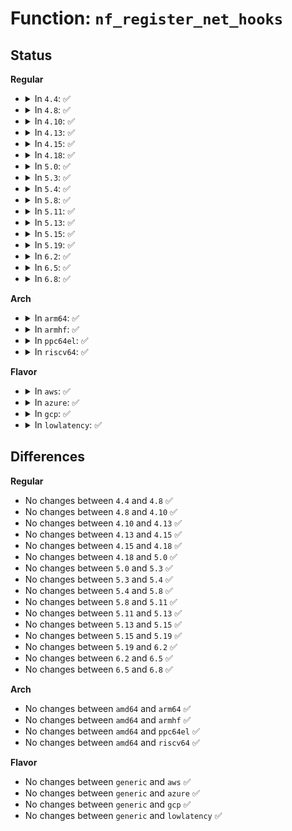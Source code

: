 # Function: <code>nf_register_net_hooks</code>

## Status
<b>Regular</b>
<ul>
<li>
<details>
<summary>In <code>4.4</code>: ✅</summary>

```c
int nf_register_net_hooks(struct net *net, const struct nf_hook_ops *reg, unsigned int n);
```

**Collision:** Unique Global

**Inline:** No

**Transformation:** False

**Instances:**

```
In net/netfilter/core.c (ffffffff817513c0)
Location: net/netfilter/core.c:161
Inline: False
```
**Symbols:**

```
ffffffff817513c0-ffffffff8175145c: nf_register_net_hooks (STB_GLOBAL)
```
</details>
</li>
<li>
<details>
<summary>In <code>4.8</code>: ✅</summary>

```c
int nf_register_net_hooks(struct net *net, const struct nf_hook_ops *reg, unsigned int n);
```

**Collision:** Unique Global

**Inline:** No

**Transformation:** False

**Instances:**

```
In net/netfilter/core.c (ffffffff817bd3f0)
Location: net/netfilter/core.c:161
Inline: False
```
**Symbols:**

```
ffffffff817bd3f0-ffffffff817bd48a: nf_register_net_hooks (STB_GLOBAL)
```
</details>
</li>
<li>
<details>
<summary>In <code>4.10</code>: ✅</summary>

```c
int nf_register_net_hooks(struct net *net, const struct nf_hook_ops *reg, unsigned int n);
```

**Collision:** Unique Global

**Inline:** No

**Transformation:** False

**Instances:**

```
In net/netfilter/core.c (ffffffff817ecd20)
Location: net/netfilter/core.c:165
Inline: False
```
**Symbols:**

```
ffffffff817ecd20-ffffffff817ecdba: nf_register_net_hooks (STB_GLOBAL)
```
</details>
</li>
<li>
<details>
<summary>In <code>4.13</code>: ✅</summary>

```c
int nf_register_net_hooks(struct net *net, const struct nf_hook_ops *reg, unsigned int n);
```

**Collision:** Unique Global

**Inline:** No

**Transformation:** False

**Instances:**

```
In net/netfilter/core.c (ffffffff8180d2d0)
Location: net/netfilter/core.c:180
Inline: False
Direct callers:
  - security/selinux/hooks.c:selinux_nf_register
  - security/smack/smack_netfilter.c:smack_nf_register
```
**Symbols:**

```
ffffffff8180d2d0-ffffffff8180d34f: nf_register_net_hooks (STB_GLOBAL)
```
</details>
</li>
<li>
<details>
<summary>In <code>4.15</code>: ✅</summary>

```c
int nf_register_net_hooks(struct net *net, const struct nf_hook_ops *reg, unsigned int n);
```

**Collision:** Unique Global

**Inline:** No

**Transformation:** False

**Instances:**

```
In net/netfilter/core.c (ffffffff8188c720)
Location: net/netfilter/core.c:375
Inline: False
Direct callers:
  - security/selinux/hooks.c:selinux_nf_register
  - security/smack/smack_netfilter.c:smack_nf_register
```
**Symbols:**

```
ffffffff8188c720-ffffffff8188c79f: nf_register_net_hooks (STB_GLOBAL)
```
</details>
</li>
<li>
<details>
<summary>In <code>4.18</code>: ✅</summary>

```c
int nf_register_net_hooks(struct net *net, const struct nf_hook_ops *reg, unsigned int n);
```

**Collision:** Unique Global

**Inline:** No

**Transformation:** False

**Instances:**

```
In net/netfilter/core.c (ffffffff818e02f0)
Location: net/netfilter/core.c:472
Inline: False
Direct callers:
  - security/selinux/hooks.c:selinux_nf_register
  - security/smack/smack_netfilter.c:smack_nf_register
```
**Symbols:**

```
ffffffff818e02f0-ffffffff818e038e: nf_register_net_hooks (STB_GLOBAL)
```
</details>
</li>
<li>
<details>
<summary>In <code>5.0</code>: ✅</summary>

```c
int nf_register_net_hooks(struct net *net, const struct nf_hook_ops *reg, unsigned int n);
```

**Collision:** Unique Global

**Inline:** No

**Transformation:** False

**Instances:**

```
In net/netfilter/core.c (ffffffff8190ce60)
Location: net/netfilter/core.c:472
Inline: False
Direct callers:
  - security/selinux/hooks.c:selinux_nf_register
  - security/smack/smack_netfilter.c:smack_nf_register
```
**Symbols:**

```
ffffffff8190ce60-ffffffff8190cefe: nf_register_net_hooks (STB_GLOBAL)
```
</details>
</li>
<li>
<details>
<summary>In <code>5.3</code>: ✅</summary>

```c
int nf_register_net_hooks(struct net *net, const struct nf_hook_ops *reg, unsigned int n);
```

**Collision:** Unique Global

**Inline:** No

**Transformation:** False

**Instances:**

```
In net/netfilter/core.c (ffffffff8196e970)
Location: net/netfilter/core.c:473
Inline: False
Direct callers:
  - security/selinux/hooks.c:selinux_nf_register
  - security/smack/smack_netfilter.c:smack_nf_register
```
**Symbols:**

```
ffffffff8196e970-ffffffff8196ea00: nf_register_net_hooks (STB_GLOBAL)
```
</details>
</li>
<li>
<details>
<summary>In <code>5.4</code>: ✅</summary>

```c
int nf_register_net_hooks(struct net *net, const struct nf_hook_ops *reg, unsigned int n);
```

**Collision:** Unique Global

**Inline:** No

**Transformation:** False

**Instances:**

```
In net/netfilter/core.c (ffffffff819a53b0)
Location: net/netfilter/core.c:473
Inline: False
Direct callers:
  - security/selinux/hooks.c:selinux_nf_register
  - security/smack/smack_netfilter.c:smack_nf_register
```
**Symbols:**

```
ffffffff819a53b0-ffffffff819a5440: nf_register_net_hooks (STB_GLOBAL)
```
</details>
</li>
<li>
<details>
<summary>In <code>5.8</code>: ✅</summary>

```c
int nf_register_net_hooks(struct net *net, const struct nf_hook_ops *reg, unsigned int n);
```

**Collision:** Unique Global

**Inline:** No

**Transformation:** False

**Instances:**

```
In net/netfilter/core.c (ffffffff81a8e570)
Location: net/netfilter/core.c:473
Inline: False
Direct callers:
  - security/selinux/hooks.c:selinux_nf_register
  - security/smack/smack_netfilter.c:smack_nf_register
  - security/apparmor/lsm.c:apparmor_nf_register
```
**Symbols:**

```
ffffffff81a8e570-ffffffff81a8e64b: nf_register_net_hooks (STB_GLOBAL)
```
</details>
</li>
<li>
<details>
<summary>In <code>5.11</code>: ✅</summary>

```c
int nf_register_net_hooks(struct net *net, const struct nf_hook_ops *reg, unsigned int n);
```

**Collision:** Unique Global

**Inline:** No

**Transformation:** False

**Instances:**

```
In net/netfilter/core.c (ffffffff81a986c0)
Location: net/netfilter/core.c:550
Inline: False
Direct callers:
  - security/selinux/hooks.c:selinux_nf_register
  - security/smack/smack_netfilter.c:smack_nf_register
  - security/apparmor/lsm.c:apparmor_nf_register
```
**Symbols:**

```
ffffffff81a986c0-ffffffff81a9875c: nf_register_net_hooks (STB_GLOBAL)
```
</details>
</li>
<li>
<details>
<summary>In <code>5.13</code>: ✅</summary>

```c
int nf_register_net_hooks(struct net *net, const struct nf_hook_ops *reg, unsigned int n);
```

**Collision:** Unique Global

**Inline:** No

**Transformation:** False

**Instances:**

```
In net/netfilter/core.c (ffffffff81a83a00)
Location: net/netfilter/core.c:550
Inline: False
Direct callers:
  - security/selinux/hooks.c:selinux_nf_register
  - security/smack/smack_netfilter.c:smack_nf_register
  - security/apparmor/lsm.c:apparmor_nf_register
```
**Symbols:**

```
ffffffff81a83a00-ffffffff81a83a9c: nf_register_net_hooks (STB_GLOBAL)
```
</details>
</li>
<li>
<details>
<summary>In <code>5.15</code>: ✅</summary>

```c
int nf_register_net_hooks(struct net *net, const struct nf_hook_ops *reg, unsigned int n);
```

**Collision:** Unique Global

**Inline:** No

**Transformation:** False

**Instances:**

```
In net/netfilter/core.c (ffffffff81b3d7c0)
Location: net/netfilter/core.c:551
Inline: False
Direct callers:
  - security/selinux/hooks.c:selinux_nf_register
  - security/smack/smack_netfilter.c:smack_nf_register
  - security/apparmor/lsm.c:apparmor_nf_register
```
**Symbols:**

```
ffffffff81b3d7c0-ffffffff81b3d85c: nf_register_net_hooks (STB_GLOBAL)
```
</details>
</li>
<li>
<details>
<summary>In <code>5.19</code>: ✅</summary>

```c
int nf_register_net_hooks(struct net *net, const struct nf_hook_ops *reg, unsigned int n);
```

**Collision:** Unique Global

**Inline:** No

**Transformation:** False

**Instances:**

```
In net/netfilter/core.c (ffffffff81cc9dc0)
Location: net/netfilter/core.c:581
Inline: False
Direct callers:
  - security/selinux/hooks.c:selinux_nf_register
  - security/smack/smack_netfilter.c:smack_nf_register
  - security/apparmor/lsm.c:apparmor_nf_register
```
**Symbols:**

```
ffffffff81cc9dc0-ffffffff81cc9e6d: nf_register_net_hooks (STB_GLOBAL)
```
</details>
</li>
<li>
<details>
<summary>In <code>6.2</code>: ✅</summary>

```c
int nf_register_net_hooks(struct net *net, const struct nf_hook_ops *reg, unsigned int n);
```

**Collision:** Unique Global

**Inline:** No

**Transformation:** False

**Instances:**

```
In net/netfilter/core.c (ffffffff81e89a00)
Location: net/netfilter/core.c:575
Inline: False
Direct callers:
  - security/selinux/hooks.c:selinux_nf_register
  - security/smack/smack_netfilter.c:smack_nf_register
  - security/apparmor/lsm.c:apparmor_nf_register
```
**Symbols:**

```
ffffffff81e89a00-ffffffff81e89aad: nf_register_net_hooks (STB_GLOBAL)
```
</details>
</li>
<li>
<details>
<summary>In <code>6.5</code>: ✅</summary>

```c
int nf_register_net_hooks(struct net *net, const struct nf_hook_ops *reg, unsigned int n);
```

**Collision:** Unique Global

**Inline:** No

**Transformation:** False

**Instances:**

```
In net/netfilter/core.c (ffffffff81ee7a00)
Location: net/netfilter/core.c:587
Inline: False
Direct callers:
  - security/selinux/hooks.c:selinux_nf_register
  - security/smack/smack_netfilter.c:smack_nf_register
  - security/apparmor/lsm.c:apparmor_nf_register
```
**Symbols:**

```
ffffffff81ee7a00-ffffffff81ee7aad: nf_register_net_hooks (STB_GLOBAL)
```
</details>
</li>
<li>
<details>
<summary>In <code>6.8</code>: ✅</summary>

```c
int nf_register_net_hooks(struct net *net, const struct nf_hook_ops *reg, unsigned int n);
```

**Collision:** Unique Global

**Inline:** No

**Transformation:** False

**Instances:**

```
In net/netfilter/core.c (ffffffff81fab810)
Location: net/netfilter/core.c:587
Inline: False
Direct callers:
  - security/selinux/hooks.c:selinux_nf_register
  - security/apparmor/lsm.c:apparmor_nf_register
```
**Symbols:**

```
ffffffff81fab810-ffffffff81fab8bd: nf_register_net_hooks (STB_GLOBAL)
```
</details>
</li>
</ul>
<b>Arch</b>
<ul>
<li>
<details>
<summary>In <code>arm64</code>: ✅</summary>

```c
int nf_register_net_hooks(struct net *net, const struct nf_hook_ops *reg, unsigned int n);
```

**Collision:** Unique Global

**Inline:** No

**Transformation:** False

**Instances:**

```
In net/netfilter/core.c (ffff800010c54980)
Location: net/netfilter/core.c:473
Inline: False
Direct callers:
  - security/selinux/hooks.c:selinux_nf_register
  - security/smack/smack_netfilter.c:smack_nf_register
```
**Symbols:**

```
ffff800010c54980-ffff800010c54a4c: nf_register_net_hooks (STB_GLOBAL)
```
</details>
</li>
<li>
<details>
<summary>In <code>armhf</code>: ✅</summary>

```c
int nf_register_net_hooks(struct net *net, const struct nf_hook_ops *reg, unsigned int n);
```

**Collision:** Unique Global

**Inline:** No

**Transformation:** False

**Instances:**

```
In net/netfilter/core.c (c0d645b4)
Location: net/netfilter/core.c:473
Inline: False
Direct callers:
  - security/selinux/hooks.c:selinux_nf_register
  - security/smack/smack_netfilter.c:smack_nf_register
```
**Symbols:**

```
c0d645b4-c0d64648: nf_register_net_hooks (STB_GLOBAL)
```
</details>
</li>
<li>
<details>
<summary>In <code>ppc64el</code>: ✅</summary>

```c
int nf_register_net_hooks(struct net *net, const struct nf_hook_ops *reg, unsigned int n);
```

**Collision:** Unique Global

**Inline:** No

**Transformation:** False

**Instances:**

```
In net/netfilter/core.c (c000000000d548c0)
Location: net/netfilter/core.c:473
Inline: False
Direct callers:
  - security/selinux/hooks.c:selinux_nf_register
  - security/smack/smack_netfilter.c:smack_nf_register
```
**Symbols:**

```
c000000000d548c0-c000000000d549f4: nf_register_net_hooks (STB_GLOBAL)
```
</details>
</li>
<li>
<details>
<summary>In <code>riscv64</code>: ✅</summary>

```c
int nf_register_net_hooks(struct net *net, const struct nf_hook_ops *reg, unsigned int n);
```

**Collision:** Unique Global

**Inline:** No

**Transformation:** False

**Instances:**

```
In net/netfilter/core.c (ffffffe0007bef88)
Location: net/netfilter/core.c:473
Inline: False
Direct callers:
  - security/selinux/hooks.c:selinux_nf_register
  - security/smack/smack_netfilter.c:smack_nf_register
```
**Symbols:**

```
ffffffe0007bef88-ffffffe0007bf01e: nf_register_net_hooks (STB_GLOBAL)
```
</details>
</li>
</ul>
<b>Flavor</b>
<ul>
<li>
<details>
<summary>In <code>aws</code>: ✅</summary>

```c
int nf_register_net_hooks(struct net *net, const struct nf_hook_ops *reg, unsigned int n);
```

**Collision:** Unique Global

**Inline:** No

**Transformation:** False

**Instances:**

```
In net/netfilter/core.c (ffffffff81945220)
Location: net/netfilter/core.c:473
Inline: False
Direct callers:
  - security/selinux/hooks.c:selinux_nf_register
  - security/smack/smack_netfilter.c:smack_nf_register
```
**Symbols:**

```
ffffffff81945220-ffffffff819452b0: nf_register_net_hooks (STB_GLOBAL)
```
</details>
</li>
<li>
<details>
<summary>In <code>azure</code>: ✅</summary>

```c
int nf_register_net_hooks(struct net *net, const struct nf_hook_ops *reg, unsigned int n);
```

**Collision:** Unique Global

**Inline:** No

**Transformation:** False

**Instances:**

```
In net/netfilter/core.c (ffffffff818fed10)
Location: net/netfilter/core.c:473
Inline: False
Direct callers:
  - security/selinux/hooks.c:selinux_nf_register
  - security/smack/smack_netfilter.c:smack_nf_register
```
**Symbols:**

```
ffffffff818fed10-ffffffff818feda0: nf_register_net_hooks (STB_GLOBAL)
```
</details>
</li>
<li>
<details>
<summary>In <code>gcp</code>: ✅</summary>

```c
int nf_register_net_hooks(struct net *net, const struct nf_hook_ops *reg, unsigned int n);
```

**Collision:** Unique Global

**Inline:** No

**Transformation:** False

**Instances:**

```
In net/netfilter/core.c (ffffffff819963b0)
Location: net/netfilter/core.c:473
Inline: False
Direct callers:
  - security/selinux/hooks.c:selinux_nf_register
  - security/smack/smack_netfilter.c:smack_nf_register
  - net/netfilter/nf_conntrack_proto.c:nf_ct_netns_do_get
  - net/netfilter/nf_conntrack_proto.c:nf_ct_netns_do_get
  - net/netfilter/nf_conntrack_proto.c:nf_ct_netns_do_get
```
**Symbols:**

```
ffffffff819963b0-ffffffff81996440: nf_register_net_hooks (STB_GLOBAL)
```
</details>
</li>
<li>
<details>
<summary>In <code>lowlatency</code>: ✅</summary>

```c
int nf_register_net_hooks(struct net *net, const struct nf_hook_ops *reg, unsigned int n);
```

**Collision:** Unique Global

**Inline:** No

**Transformation:** False

**Instances:**

```
In net/netfilter/core.c (ffffffff819b8f80)
Location: net/netfilter/core.c:473
Inline: False
Direct callers:
  - security/selinux/hooks.c:selinux_nf_register
  - security/smack/smack_netfilter.c:smack_nf_register
```
**Symbols:**

```
ffffffff819b8f80-ffffffff819b9010: nf_register_net_hooks (STB_GLOBAL)
```
</details>
</li>
</ul>

## Differences
<b>Regular</b>
<ul>
<li>
No changes between <code>4.4</code> and <code>4.8</code> ✅
</li>
<li>
No changes between <code>4.8</code> and <code>4.10</code> ✅
</li>
<li>
No changes between <code>4.10</code> and <code>4.13</code> ✅
</li>
<li>
No changes between <code>4.13</code> and <code>4.15</code> ✅
</li>
<li>
No changes between <code>4.15</code> and <code>4.18</code> ✅
</li>
<li>
No changes between <code>4.18</code> and <code>5.0</code> ✅
</li>
<li>
No changes between <code>5.0</code> and <code>5.3</code> ✅
</li>
<li>
No changes between <code>5.3</code> and <code>5.4</code> ✅
</li>
<li>
No changes between <code>5.4</code> and <code>5.8</code> ✅
</li>
<li>
No changes between <code>5.8</code> and <code>5.11</code> ✅
</li>
<li>
No changes between <code>5.11</code> and <code>5.13</code> ✅
</li>
<li>
No changes between <code>5.13</code> and <code>5.15</code> ✅
</li>
<li>
No changes between <code>5.15</code> and <code>5.19</code> ✅
</li>
<li>
No changes between <code>5.19</code> and <code>6.2</code> ✅
</li>
<li>
No changes between <code>6.2</code> and <code>6.5</code> ✅
</li>
<li>
No changes between <code>6.5</code> and <code>6.8</code> ✅
</li>
</ul>
<b>Arch</b>
<ul>
<li>
No changes between <code>amd64</code> and <code>arm64</code> ✅
</li>
<li>
No changes between <code>amd64</code> and <code>armhf</code> ✅
</li>
<li>
No changes between <code>amd64</code> and <code>ppc64el</code> ✅
</li>
<li>
No changes between <code>amd64</code> and <code>riscv64</code> ✅
</li>
</ul>
<b>Flavor</b>
<ul>
<li>
No changes between <code>generic</code> and <code>aws</code> ✅
</li>
<li>
No changes between <code>generic</code> and <code>azure</code> ✅
</li>
<li>
No changes between <code>generic</code> and <code>gcp</code> ✅
</li>
<li>
No changes between <code>generic</code> and <code>lowlatency</code> ✅
</li>
</ul>
